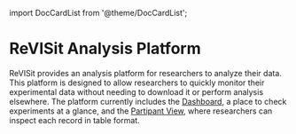 import DocCardList from '@theme/DocCardList';

# ReVISit Analysis Platform

ReVISit provides an analysis platform for researchers to analyze their data. 
This platform is designed to allow researchers to quickly monitor their experimental data without needing to download it or perform analysis elsewhere. 
The platform currently includes the [Dashboard](./study-card), a place to check experiments at a glance, and the [Partipant View](./participant-view), where researchers can inspect each record in table format.

<DocCardList />